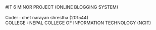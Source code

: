 #IT 6 MINOR PROJECT (ONLINE BLOGGING SYSTEM)
<br><br>
Coder : chet narayan shrestha (201544)
<br>
COLLEGE : NEPAL COLLEGE OF INFORMATION TECHNOLOGY (NCIT)
